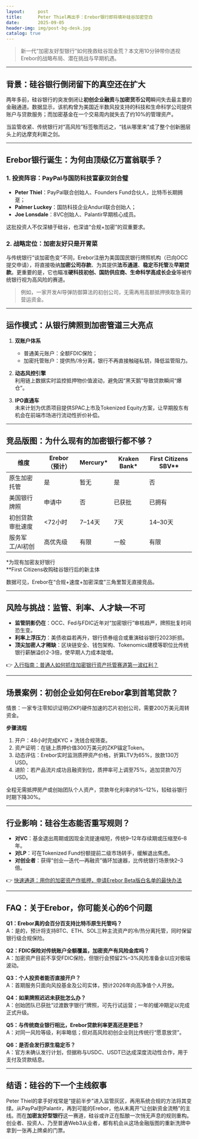 ```yaml
---
layout:     post
title:      Peter Thiel再出手：Erebor银行即将填补硅谷加密空白
date:       2025-09-05
header-img: img/post-bg-desk.jpg
catalog: true
---
```


> 新一代“加密友好型银行”如何挽救硅谷现金荒？本文用10分钟带你透视Erebor的战略布局、潜在挑战与早期机遇。

---

## 背景：硅谷银行倒闭留下的真空还在扩大

两年多前，硅谷银行的突发倒闭让**初创企业融资**与**加密货币公司**瞬间失去最主要的金融通道。数据显示，该机构曾为美国近半数风投支持的科技和生命科学公司提供账户与贷款服务；而加密基金在一个交易周内就失去了约10%的管理资产。

当监管收紧、传统银行对“高风险”标签敬而远之，“钱从哪里来”成了整个创新圈层头上的达摩克利斯之剑。

---

## Erebor银行诞生：为何由顶级亿万富翁联手？

### 1. 投资阵容：PayPal与国防科技富豪双剑合璧
- **Peter Thiel**：PayPal联合创始人、Founders Fund合伙人，比特币长期拥趸；
- **Palmer Luckey**：国防科技企业Anduril联合创始人；
- **Joe Lonsdale**：8VC创始人、Palantir早期核心成员。

这批投资人不仅深植于硅谷，也深谙“合规+加密”的双重要求。

### 2. 战略定位：加密友好只是开胃菜
与传统银行“谈加密色变”不同，Erebor注册为美国国民银行牌照机构（已向OCC提交申请），将直接吸纳**加密公司存款**、为其提供**法币通道**、**稳定币托管**及**早期贷款**。更重要的是，它也瞄准**硬科技初创、国防供应商、生命科学高成长企业**等被传统银行视为高风险的赛道。

> 例如，一家开发AI导弹防御算法的初创公司，无需再用高额抵押换取急需的营运资金。

---

## 运作模式：从银行牌照到加密管道三大亮点

1. **双账户体系**  
   - 普通美元账户：全额FDIC保险；  
   - 加密托管账户：提供热/冷分离，银行不再直接触碰私钥，降低监管阻力。

2. **动态风控引擎**  
   利用链上数据实时监控抵押物价值波动，避免因“黑天鹅”导致贷款瞬间“爆仓”。

3. **IPO直通车**  
   未来计划为优质项目提供SPAC上市及Tokenized Equity方案，让早期股东有机会在前端市场进行流动性折价补偿。

---

## 竞品版图：为什么现有的加密银行都不够？

| 维度             | Erebor（预计） | Mercury* | Kraken Bank* | First Citizens SBV** |
|------------------|----------------|----------|--------------|----------------------|
| 原生加密托管     | 是             | 暂无     | 是           | 否                   |
| 美国银行牌照     | 申请中         | 否       | 已获批       | 已拥有               |
| 初创贷款审批速度 | <72小时        | 7–14天   | 7天          | 14–30天              |
| 服务军工/AI初创  | 高优先级       | 有限     | 一般         | 有限                 |

\*为现有加密友好银行  
\*\*First Citizens收购硅谷银行后的新主体

数据可见，Erebor在“合规+速度+加密深度”三角里暂无直接竞品。

---

## 风险与挑战：监管、利率、人才缺一不可

- **监管阴影仍在**：OCC、Fed与FDIC近年对“加密银行”审核趋严，牌照批复时间恐生变。
- **利率上浮压力**：美债收益若再升，银行债券组合或重演硅谷银行2023折损。
- **顶尖加密人才稀缺**：区块链安全、钱包架构、Tokenomics建模等职位比传统银行薪酬溢价2-3倍，使早期人力成本陡增。

👉 [入行指南：普通人如何抓住加密银行资产托管赛道第一波红利？](https://okxdog.com/)

---

## 场景案例：初创企业如何在Erebor拿到首笔贷款？

情景：一家专注零知识证明(ZKP)硬件加速的芯片初创公司，需要200万美元周转资金。

**步骤流程**

1. 开户：48小时完成KYC + 洗钱合规筛查。  
2. 资产证明：在链上质押价值300万美元的ZKP锚定Token。  
3. 动态评估：Erebor实时监测质押资产价格，折算LTV为65%，放款130万USD。  
4. 进阶：若产品流片成功且融资到位，质押率可上调至75%，追加贷款70万USD。

全程无需抵押房产或创始团队个人资产，贷款年化利率约8%–12%，较硅谷银行时期下降30%。

---

## 行业影响：硅谷生态能否重写规则？

- **对VC**：基金退出周期或因现金流提速缩短，传统9–12年存续期或压缩至6–8年。
- **对LP**：可在Tokenized Fund份额提前二级市场转手，缓解退出焦虑。
- **对创业者**：获得“创业—迭代—再融资”循环加速器，比传统银行场景快2–3倍。

👉 [快速通道：用你的加密资产作抵押，申请Erebor Beta版白名单的最快办法](https://okxdog.com/)

---

## FAQ：关于Erebor，你可能关心的6个问题

**Q1：Erebor真的会百分百支持比特币原生托管吗？**  
A：是的，预计将支持BTC、ETH、SOL三种主流资产的冷/热分离托管，同时保留银行级合规保险。

**Q2：FDIC保险对传统账户全额覆盖，加密资产有风险金库吗？**  
A：加密资产目前不享受FDIC保险，但银行会预留2%–3%风险准备金以应对极端波动。

**Q3：个人投资者能否直接开户？**  
A：首期服务只面向风投基金及公司实体，预计2026年向高净值个人开放。

**Q4：如果牌照迟迟未获批怎么办？**  
A：创始团队已获批“过渡数字银行”牌照，可先行试运营；一年的缓冲期足以完成正式升级。

**Q5：与传统商业银行相比，Erebor贷款利率更高还是更低？**  
A：对同一风险等级，利率略低；但对高风险初创企业则比传统行“愿意放贷”。

**Q6：是否会发行原生稳定币？**  
A：官方未确认发行计划，但据称与USDC、USDT已达成深度流动性合作，用于支付及贷款结息。

---

## 结语：硅谷的下一个主线叙事

Peter Thiel的拿手好戏常是“提前半步”进入监管灰区，再用系统合规的方法将其变绿。从PayPal到Palantir，再到可能的Erebor，他从未离开“让创新资金流畅”的主线。而在**加密友好型银行**这一赛道，硅谷或许正在酝酿一次悄无声息的规则重构。  
创业者、投资人、乃至普通Web3从业者，都有机会从这场金融版图的重新洗牌中拿到一张再上牌桌的门票。